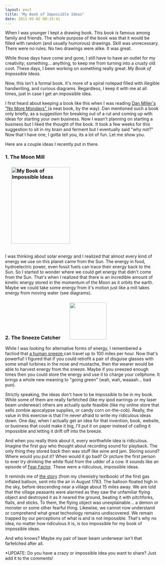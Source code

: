 ```yaml
---
layout: post
title: "My Book of Impossible Ideas"
date: 2011-05-02 00:33:41
---
```


When I was younger I kept a drawing book. This book is famous among family and friends. The whole purpose of the book was that it would be filled with random (and usually humorous) drawings. Skill was unnecessary. There were no rules. No two drawings were alike. It was great.

While those days have come and gone, I still have to have an outlet for my creativity; something... anything, to keep me from turning into a crusty old coot. These days, I been working on something really great: *My Book of Impossible Ideas.*

Now, this isn't a formal book. It's more of a spiral notepad filled with illegible handwriting, and curious diagrams. Regardless, I keep it with me at all times, just in case I get an impossible idea.

I first heard about keeping a book like this when I was reading <a href="http://www.amazon.com/No-More-Mondays-Yourself-Revolutionary/dp/0385522525" target="_blank" title="No More Mondays">Dan Miller's "No More Mondays" </a>(a neat book, by the way). Dan mentioned such a book only briefly, as a suggestion for breaking out of a rut and coming up with ideas for starting your own business. Now I wasn't planning on starting a business but I liked the thought of the book. It took a few weeks for this suggestion to sit in my brain and ferment but I eventually said "why not?" Now that I have one, I gotta tell you, its a lot of fun. Let me show you.

Here are a couple ideas I recently put in there.

### 1. The Moon Mill

### [<img alt="My Book of Impossible Ideas" class="size-full wp-image-428     alignright" height="249" src="http://bryanbraun.com/wp-content/uploads/my-idea-book.jpg" style="margin-left: 20px; margin-bottom: 15px;" width="191" />][1]

 [1]: http://bryanbraun.com/wp-content/uploads/my-idea-book.jpg

I was thinking about solar energy and I realized that almost every kind of energy we use on this planet came from the Sun. The energy in food, hydroelectric power, even fossil fuels can trace their energy back to the Sun. So I started to wonder where we could get energy that didn't come from the Sun. That's when I realized that there is an incredible amount of kinetic energy stored in the momentum of the Moon as it orbits the earth. Maybe we could take some energy from it's motion just like a mill takes energy from moving water (see diagrams).

### 2. The Sneeze Catcher[<img alt="" class="alignright" height="120" src="http://www.toyday.co.uk/shop/images/uploads/thumbs/thumb_disguise_set.jpg" style="margin-left: 30px; margin-right: 30px;" title="Sneeze Catcher" width="120" />][2]

 [2]: http://www.toyday.co.uk/shop/images/uploads/thumbs/thumb_disguise_set.jpg

While I was looking for alternative forms of energy, I remembered a factiod that <a href="http://en.wikipedia.org/wiki/Fred_Ott%27s_Sneeze" target="_blank" title="Fred Ott's Sneeze">a human sneeze </a>can travel up to 100 miles per hour. Now that's powerful! I figured that if you could retrofit a pair of disguise glasses with some small turbines in the nose and mustache, then the wearer would be able to harvest energy from the sneeze. Maybe if you sneezed enough times then you could store the energy and use it to charge your cellphone. It brings a whole new meaning to "going green" (wah, wah, waaaah... bad pun).

Strictly speaking, the ideas don't have to be impossible to be in my book. While some of them are really farfetched (like my ipod earrings or my laser beam underwear) others are actually quite feasible (like my online store that sells zombie apocalypse supplies, or candy corn on-the-cob). Really, the value in this exercise is that I'm never afraid to write my ridiculous ideas down. One day, when I actually get an idea for that invention, book, website, or business that could make it big, I'll put it on paper instead of calling it impossible and letting it drift off into the breeze.

And when you really think about it, every worthwhile idea is ridiculous. Imagine the first guy who thought about recording sound for playback. The only thing they stored back then was stuff like wine and jam. Storing sound? Where would you put it? When would it go bad? Or picture the first person to ever try drinking the white fluid from the udder of a cow. It sounds like an episode of <a href="http://en.wikipedia.org/wiki/Fear_Factor" target="_blank" title="Fear Factor">Fear Factor</a>. These were a ridiculous, impossible ideas.

It reminds me of <a href="http://bjzc.org/lib/99/ywyz/ts099092.pdf" target="_blank" title="First gas inflated balloon, page 11">the story</a> (from my chemistry textbook) of the first gas inflated balloon, sent into the air in August 1783. The balloon floated high in the sky, before descending near a village about 15 miles away. We are told that the village peasants were alarmed as they saw the unfamiliar flying object and destroyed it as it neared the ground, beating it with pitchforks, flails, and sticks. To them, the flying object was unexplainable... a demon or monster or some other fearful thing. Likewise, we cannot now understand or comprehend what great technology remains undiscovered. We remain trapped by our perceptions of what is and is not impossible. That's why no idea, no matter how ridiculous it is, is too impossible for my book of impossible ideas.

And who knows? Maybe my pair of laser beam underwear isn't that farfetched after all.

*UPDATE: Do you have a crazy or impossible idea you want to share? Just add it to the comments!